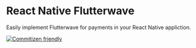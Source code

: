 # React Native Flutterwave
Easily implement Flutterwave for payments in your React Native appliction.

[![Commitizen friendly](https://img.shields.io/badge/commitizen-friendly-brightgreen.svg)](http://commitizen.github.io/cz-cli/)
